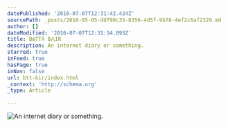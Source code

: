 ```yaml
---
datePublished: '2016-07-07T12:31:42.424Z'
sourcePath: _posts/2016-05-05-dd790c35-8356-4d5f-9b78-4ef2c6af2329.md
author: []
dateModified: '2016-07-07T12:31:34.893Z'
title: B≣TTʎ B⋀IR
description: An internet diary or something.
starred: true
inFeed: true
hasPage: true
inNav: false
url: btt-bir/index.html
_context: 'http://schema.org'
_type: Article

---
```

![An internet diary or something.](https://the-grid-user-content.s3-us-west-2.amazonaws.com/8094ad24-eee6-4130-983b-1699f68e1bfc.jpg)
